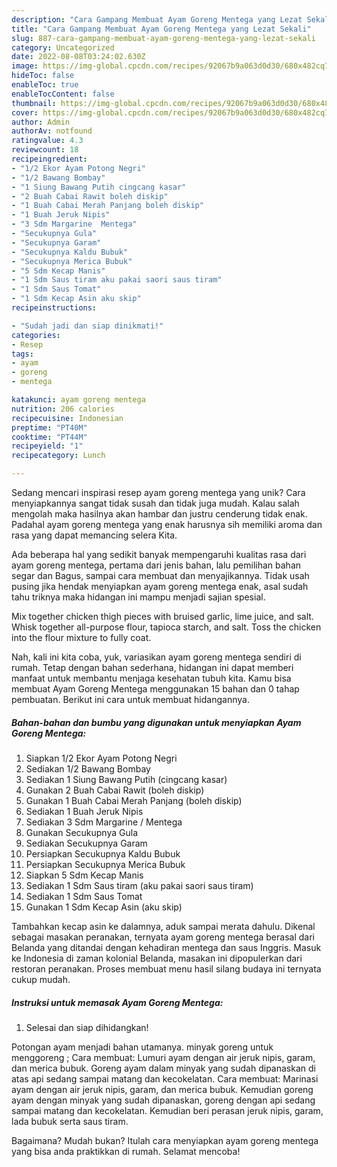 ```yaml
---
description: "Cara Gampang Membuat Ayam Goreng Mentega yang Lezat Sekali"
title: "Cara Gampang Membuat Ayam Goreng Mentega yang Lezat Sekali"
slug: 887-cara-gampang-membuat-ayam-goreng-mentega-yang-lezat-sekali
category: Uncategorized
date: 2022-08-08T03:24:02.630Z
image: https://img-global.cpcdn.com/recipes/92067b9a063d0d30/680x482cq70/ayam-goreng-mentega-foto-resep-utama.jpg
hideToc: false
enableToc: true
enableTocContent: false
thumbnail: https://img-global.cpcdn.com/recipes/92067b9a063d0d30/680x482cq70/ayam-goreng-mentega-foto-resep-utama.jpg
cover: https://img-global.cpcdn.com/recipes/92067b9a063d0d30/680x482cq70/ayam-goreng-mentega-foto-resep-utama.jpg
author: Admin
authorAv: notfound
ratingvalue: 4.3
reviewcount: 18
recipeingredient:
- "1/2 Ekor Ayam Potong Negri"
- "1/2 Bawang Bombay"
- "1 Siung Bawang Putih cingcang kasar"
- "2 Buah Cabai Rawit boleh diskip"
- "1 Buah Cabai Merah Panjang boleh diskip"
- "1 Buah Jeruk Nipis"
- "3 Sdm Margarine  Mentega"
- "Secukupnya Gula"
- "Secukupnya Garam"
- "Secukupnya Kaldu Bubuk"
- "Secukupnya Merica Bubuk"
- "5 Sdm Kecap Manis"
- "1 Sdm Saus tiram aku pakai saori saus tiram"
- "1 Sdm Saus Tomat"
- "1 Sdm Kecap Asin aku skip"
recipeinstructions:

- "Sudah jadi dan siap dinikmati!"
categories:
- Resep
tags:
- ayam
- goreng
- mentega

katakunci: ayam goreng mentega 
nutrition: 206 calories
recipecuisine: Indonesian
preptime: "PT40M"
cooktime: "PT44M"
recipeyield: "1"
recipecategory: Lunch

---
```





Sedang mencari inspirasi resep ayam goreng mentega yang unik? Cara menyiapkannya sangat tidak susah dan tidak juga mudah. Kalau salah mengolah maka hasilnya akan hambar dan justru cenderung tidak enak. Padahal ayam goreng mentega yang enak harusnya sih memiliki aroma dan rasa yang dapat memancing selera Kita.





Ada beberapa hal yang sedikit banyak mempengaruhi kualitas rasa dari ayam goreng mentega, pertama dari jenis bahan, lalu pemilihan bahan segar dan Bagus, sampai cara membuat dan menyajikannya. Tidak usah pusing jika hendak menyiapkan ayam goreng mentega enak,      asal sudah tahu triknya maka hidangan ini mampu menjadi sajian spesial.














Mix together chicken thigh pieces with bruised garlic, lime juice, and salt. Whisk together all-purpose flour, tapioca starch, and salt. Toss the chicken into the flour mixture to fully coat.






Nah, kali ini kita coba, yuk, variasikan ayam goreng mentega sendiri di rumah. Tetap dengan bahan sederhana, hidangan ini dapat memberi manfaat untuk membantu menjaga kesehatan tubuh kita. Kamu bisa membuat Ayam Goreng Mentega menggunakan 15 bahan dan 0 tahap pembuatan. Berikut ini cara untuk membuat hidangannya.

<!--inarticleads1-->

##### Bahan-bahan dan bumbu yang digunakan untuk menyiapkan Ayam Goreng Mentega:

1. Siapkan 1/2 Ekor Ayam Potong Negri
1. Sediakan 1/2 Bawang Bombay
1. Sediakan 1 Siung Bawang Putih (cingcang kasar)
1. Gunakan 2 Buah Cabai Rawit (boleh diskip)
1. Gunakan 1 Buah Cabai Merah Panjang (boleh diskip)
1. Sediakan 1 Buah Jeruk Nipis
1. Sediakan 3 Sdm Margarine / Mentega
1. Gunakan Secukupnya Gula
1. Sediakan Secukupnya Garam
1. Persiapkan Secukupnya Kaldu Bubuk
1. Persiapkan Secukupnya Merica Bubuk
1. Siapkan 5 Sdm Kecap Manis
1. Sediakan 1 Sdm Saus tiram (aku pakai saori saus tiram)
1. Sediakan 1 Sdm Saus Tomat
1. Gunakan 1 Sdm Kecap Asin (aku skip)


Tambahkan kecap asin ke dalamnya, aduk sampai merata dahulu. Dikenal sebagai masakan peranakan, ternyata ayam goreng mentega berasal dari Belanda yang ditandai dengan kehadiran mentega dan saus Inggris. Masuk ke Indonesia di zaman kolonial Belanda, masakan ini dipopulerkan dari restoran peranakan. Proses membuat menu hasil silang budaya ini ternyata cukup mudah. 

<!--inarticleads2-->

##### Instruksi untuk memasak Ayam Goreng Mentega:


1. Selesai dan siap dihidangkan!

Potongan ayam menjadi bahan utamanya. minyak goreng untuk menggoreng ; Cara membuat: Lumuri ayam dengan air jeruk nipis, garam, dan merica bubuk. Goreng ayam dalam minyak yang sudah dipanaskan di atas api sedang sampai matang dan kecokelatan. Cara membuat: Marinasi ayam dengan air jeruk nipis, garam, dan merica bubuk. Kemudian goreng ayam dengan minyak yang sudah dipanaskan, goreng dengan api sedang sampai matang dan kecokelatan. Kemudian beri perasan jeruk nipis, garam, lada bubuk serta saus tiram. 

Bagaimana? Mudah bukan? Itulah cara menyiapkan ayam goreng mentega yang bisa anda praktikkan di rumah. Selamat mencoba!
